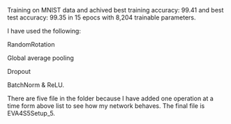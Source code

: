 Training on MNIST data and achived best training accuracy: 99.41 and best test accuracy: 99.35 in 15 epocs with 8,204 trainable parameters. 

I have used the following:

  RandomRotation
  
  Global average pooling
  
  Dropout 
  
  BatchNorm & ReLU.
  
  
There are five file in the folder because I have added one operation at a time form above list to see how my network behaves.
The final file is EVA4S5Setup_5.

